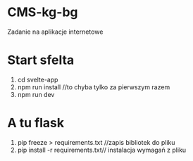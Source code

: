 # CMS-kg-bg
Zadanie na aplikacje internetowe



# Start sfelta

1. cd svelte-app
2. npm run install //to chyba tylko za pierwszym razem
3. npm run dev


# A tu flask

1. pip freeze > requirements.txt  //zapis bibliotek do pliku
2. pip install -r requirements.txt// instalacja wymagań z pliku



